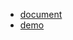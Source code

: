 * [document](https://h-vjass.hunzsig.org)
* [demo](https://github.com/hunzsig-warcraft3/w3x-hyper-space-td)